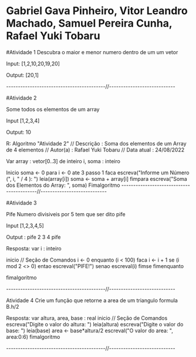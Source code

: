 

# Gabriel Gava Pinheiro, Vitor Leandro Machado, Samuel Pereira Cunha, Rafael Yuki Tobaru

#Atividade 1
Descubra o maior e menor numero dentro de um um vetor

Input: [1,2,10,20,19,20]

Output: [20,1]

------------------------------------------//----------------------------

#Atividade 2

Some todos os elementos de um array 

Input [1,2,3,4]

Output: 10

R: Algoritmo "Atividade 2"
// Descrição   : Soma dos elementos de um Array de 4 elementos
// Autor(a)    : Rafael Yuki Tobaru
// Data atual  : 24/08/2022

Var
array : vetor[0..3] de inteiro
i, soma : inteiro

Inicio
soma <- 0
para i <- 0 ate 3 passo 1 faca
   escreva("Informe um Número (", i, " / 4 ): ")
   leia(array[i])
   soma <- soma + array[i]
fimpara
escreva("Soma dos Elementos do Array: ", soma)
Fimalgoritmo
------------------------------------------//----------------------------

#Atividade 3

Pife Numero divisiveis por 5 tem que ser dito pife

Input [1,2,3,4,5]

Output : 
         pife
         2
         3
         4
         pife
         
Resposta:
var
i : inteiro

inicio
// Seção de Comandos
i <- 0
enquanto (i < 100) faca
         i <- i + 1
         se (i mod 2 <> 0) entao
            escreval("PIFE!")
         senao
              escreval(i)
         fimse
fimenquanto

fimalgoritmo

------------------------------------------//----------------------------

Atividade 4 
Crie um função que retorne a area de um triangulo formula B.h/2

Resposta:
var
 altura, area, base : real
inicio
// Seção de Comandos
escreva("Digite o valor do altura: ")
    leia(altura)
    escreva("Digite o valor do base: ")
    leia(base)
    area <- base*altura/2
    escreval("O valor do area: ", area:0:6)
fimalgoritmo


------------------------------------------//----------------------------






